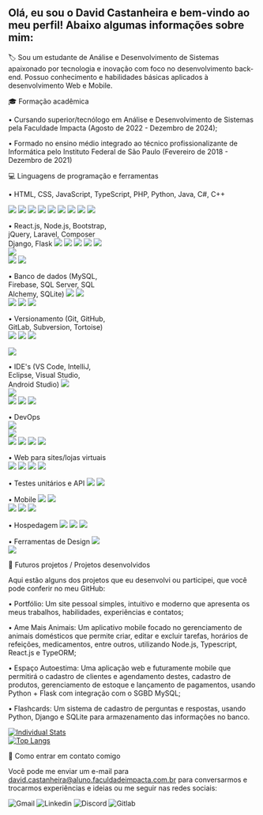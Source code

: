 ## Olá, eu sou o David Castanheira e bem-vindo ao meu perfil! Abaixo algumas informações sobre mim:
🏷️ Sou um estudante de Análise e Desenvolvimento de Sistemas apaixonado por tecnologia e inovação com foco no desenvolvimento back-end. Possuo conhecimento e habilidades básicas aplicados à desenvolvimento Web e Mobile.

🎓 Formação acadêmica

•  Cursando superior/tecnólogo em Análise e Desenvolvimento de Sistemas pela Faculdade Impacta (Agosto de 2022 - Dezembro de 2024);

•  Formado no ensino médio integrado ao técnico profissionalizante de Informática pelo Instituto Federal de São Paulo (Fevereiro de 2018 - Dezembro de 2021)

💻 Linguagens de programação e ferramentas

•  HTML, CSS, JavaScript, TypeScript, PHP, Python, Java, C#, C++
<div style="width: 200px;">
<img src="https://cdn.jsdelivr.net/gh/devicons/devicon@latest/icons/html5/html5-original.svg" />  
<img src="https://cdn.jsdelivr.net/gh/devicons/devicon@latest/icons/css3/css3-original.svg" /> 
<img src="https://cdn.jsdelivr.net/gh/devicons/devicon@latest/icons/javascript/javascript-original.svg" />
<img src="https://cdn.jsdelivr.net/gh/devicons/devicon@latest/icons/typescript/typescript-original.svg" />
<img src="https://cdn.jsdelivr.net/gh/devicons/devicon@latest/icons/php/php-original.svg" />
<img src="https://cdn.jsdelivr.net/gh/devicons/devicon@latest/icons/python/python-original.svg" />  
<img src="https://cdn.jsdelivr.net/gh/devicons/devicon@latest/icons/java/java-original.svg" />
<img src="https://cdn.jsdelivr.net/gh/devicons/devicon@latest/icons/csharp/csharp-original.svg" />    
<img src="https://cdn.jsdelivr.net/gh/devicons/devicon@latest/icons/cplusplus/cplusplus-original.svg" />
          
•  React.js, Node.js, Bootstrap, jQuery, Laravel, Composer Django, Flask
<img src="https://cdn.jsdelivr.net/gh/devicons/devicon@latest/icons/react/react-original.svg" />
<img src="https://cdn.jsdelivr.net/gh/devicons/devicon@latest/icons/nodejs/nodejs-original-wordmark.svg" /> 
<img src="https://cdn.jsdelivr.net/gh/devicons/devicon@latest/icons/bootstrap/bootstrap-original-wordmark.svg" />
<img src="https://cdn.jsdelivr.net/gh/devicons/devicon@latest/icons/jquery/jquery-original.svg" />
<img src="https://cdn.jsdelivr.net/gh/devicons/devicon@latest/icons/laravel/laravel-original.svg" />   
<img src="https://cdn.jsdelivr.net/gh/devicons/devicon@latest/icons/composer/composer-original.svg" />     
<img src="https://cdn.jsdelivr.net/gh/devicons/devicon@latest/icons/django/django-plain.svg" />
<img src="https://cdn.jsdelivr.net/gh/devicons/devicon@latest/icons/flask/flask-original-wordmark.svg" />

• Banco de dados (MySQL, Firebase, SQL Server, SQL Alchemy, SQLite)
<img src="https://cdn.jsdelivr.net/gh/devicons/devicon@latest/icons/firebase/firebase-original-wordmark.svg" />
<img src="https://cdn.jsdelivr.net/gh/devicons/devicon@latest/icons/mysql/mysql-original.svg" />     
<img src="https://cdn.jsdelivr.net/gh/devicons/devicon@latest/icons/microsoftsqlserver/microsoftsqlserver-plain-wordmark.svg" />
<img src="https://cdn.jsdelivr.net/gh/devicons/devicon@latest/icons/sqlalchemy/sqlalchemy-plain-wordmark.svg" />
<img src="https://cdn.jsdelivr.net/gh/devicons/devicon@latest/icons/sqlite/sqlite-original-wordmark.svg" />

• Versionamento (Git, GitHub, GitLab, Subversion, Tortoise) 
<img src="https://cdn.jsdelivr.net/gh/devicons/devicon@latest/icons/git/git-original.svg" />
<img src="https://cdn.jsdelivr.net/gh/devicons/devicon@latest/icons/github/github-original.svg" />
<img src="https://cdn.jsdelivr.net/gh/devicons/devicon@latest/icons/gitlab/gitlab-original.svg" />

<img src="https://cdn.jsdelivr.net/gh/devicons/devicon@latest/icons/tortoisegit/tortoisegit-original.svg" />
          
• IDE's (VS Code, IntelliJ, Eclipse, Visual Studio, Android Studio)
<img src="https://cdn.jsdelivr.net/gh/devicons/devicon@latest/icons/vscode/vscode-original.svg" />         
<img src="https://cdn.jsdelivr.net/gh/devicons/devicon@latest/icons/intellij/intellij-original.svg" />   
<img src="https://cdn.jsdelivr.net/gh/devicons/devicon@latest/icons/eclipse/eclipse-original.svg" />
<img src="https://cdn.jsdelivr.net/gh/devicons/devicon@latest/icons/visualstudio/visualstudio-original.svg" />
<img src="https://cdn.jsdelivr.net/gh/devicons/devicon@latest/icons/androidstudio/androidstudio-original.svg" />        

• DevOps   
<img src="https://cdn.jsdelivr.net/gh/devicons/devicon@latest/icons/amazonwebservices/amazonwebservices-original-wordmark.svg" />       
<img src="https://cdn.jsdelivr.net/gh/devicons/devicon@latest/icons/docker/docker-original-wordmark.svg" />  
<img src="https://cdn.jsdelivr.net/gh/devicons/devicon@latest/icons/nginx/nginx-original.svg" />
<img src="https://cdn.jsdelivr.net/gh/devicons/devicon@latest/icons/linux/linux-original.svg" />
<img src="https://cdn.jsdelivr.net/gh/devicons/devicon@latest/icons/ubuntu/ubuntu-original-wordmark.svg" />
<img src="https://cdn.jsdelivr.net/gh/devicons/devicon@latest/icons/yaml/yaml-original.svg" />

• Web para sites/lojas virtuais 
<img src="https://cdn.jsdelivr.net/gh/devicons/devicon@latest/icons/woocommerce/woocommerce-original.svg" />
<img src="https://cdn.jsdelivr.net/gh/devicons/devicon@latest/icons/wordpress/wordpress-plain.svg" />
<img src="https://cdn.jsdelivr.net/gh/devicons/devicon@latest/icons/cloudflare/cloudflare-original.svg" />
<img src="https://cdn.jsdelivr.net/gh/devicons/devicon@latest/icons/filezilla/filezilla-original.svg" />
                       
• Testes unitários e API
<img src="https://cdn.jsdelivr.net/gh/devicons/devicon@latest/icons/insomnia/insomnia-original.svg" />
<img src="https://cdn.jsdelivr.net/gh/devicons/devicon@latest/icons/postman/postman-original.svg" />
          
• Mobile
<img src="https://cdn.jsdelivr.net/gh/devicons/devicon@latest/icons/ionic/ionic-original.svg" />
<img src="https://cdn.jsdelivr.net/gh/devicons/devicon@latest/icons/maven/maven-original.svg" />   
<img src="https://cdn.jsdelivr.net/gh/devicons/devicon@latest/icons/gradle/gradle-original.svg" />
<img src="https://cdn.jsdelivr.net/gh/devicons/devicon@latest/icons/jetpackcompose/jetpackcompose-original.svg" />
<img src="https://cdn.jsdelivr.net/gh/devicons/devicon@latest/icons/kotlin/kotlin-original.svg" />

• Hospedagem
<img src="https://cdn.jsdelivr.net/gh/devicons/devicon@latest/icons/digitalocean/digitalocean-original.svg" />
<img src="https://cdn.jsdelivr.net/gh/devicons/devicon@latest/icons/vercel/vercel-original-wordmark.svg" />
<img src="https://cdn.jsdelivr.net/gh/devicons/devicon@latest/icons/railway/railway-original-wordmark.svg" /> 
             
•  Ferramentas de Design
<img src="https://cdn.jsdelivr.net/gh/devicons/devicon@latest/icons/photoshop/photoshop-original.svg" />
<img src="https://cdn.jsdelivr.net/gh/devicons/devicon@latest/icons/figma/figma-original.svg" />
</div>
          
🚀 Futuros projetos / Projetos desenvolvidos

Aqui estão alguns dos projetos que eu desenvolvi ou participei, que você pode conferir no meu GitHub:

•  Portfólio: Um site pessoal simples, intuitivo e moderno que apresenta os meus trabalhos, habilidades, experiências e contatos;

•  Ame Mais Animais: Um aplicativo mobile focado no gerenciamento de animais domésticos que permite criar, editar e excluir tarefas, horários de refeições, medicamentos, entre outros, utilizando Node.js, Typescript, React.js e TypeORM;

•  Espaço Autoestima: Uma aplicação web e futuramente mobile que permitirá o cadastro de clientes e agendamento destes, cadastro de produtos, gerenciamento de estoque e lançamento de pagamentos, usando Python + Flask com integração com o SGBD MySQL;

•  Flashcards: Um sistema de cadastro de perguntas e respostas, usando Python, Django e SQLite para armazenamento das informações no banco.

<div style="width: 200px;">
<a href="https://github.com/David-Castanheira/github-readme-stats">
  <img src="https://github-readme-stats.vercel.app/api?username=David-Castanheira&show_icons=true&theme=dark#gh-dark-mode-only" alt="Individual Stats" />
  <img src="https://github-readme-stats.vercel.app/api/top-langs/?username=David-Castanheira&langs_count=8&layout=compact" alt="Top Langs" />
</a>
</div>

📱 Como entrar em contato comigo

Você pode me enviar um e-mail para david.castanheira@aluno.faculdadeimpacta.com.br para conversarmos e trocarmos experiências e ideias ou me seguir nas redes sociais:

![Gmail](https://img.shields.io/badge/Gmail-D14836?style=for-the-badge&logo=gmail&logoColor=white&link=mailto:david.castanheira@aluno.faculdadeimpacta.com.br)
![Linkedin](https://img.shields.io/badge/LinkedIn-0077B5?style=for-the-badge&logo=linkedin&logoColor=white)
![Discord](https://img.shields.io/badge/Discord-7289DA?style=for-the-badge&logo=discord&logoColor=white)
![Gitlab](https://img.shields.io/badge/GitLab-330F63?style=for-the-badge&logo=gitlab&logoColor=white)
